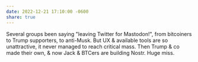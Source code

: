 ```yaml
---
date: 2022-12-21 17:10:00 -0600
share: true
---
```

Several groups been saying "leaving Twitter for Mastodon!", from bitcoiners to Trump supporters, to anti-Musk. But UX & available tools are so unattractive, it never managed to reach critical mass. Then Trump & co made their own, & now Jack & BTCers are building Nostr. Huge miss.